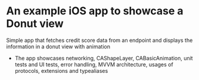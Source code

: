 #  An example iOS app to showcase a Donut view
Simple app that fetches credit score data from an endpoint and displays the information in a donut view with animation
- The app showcases networking, CAShapeLayer, CABasicAnimation, unit tests and UI tests, error handling, MVVM architecture, usages of protocols, extensions and typealiases
